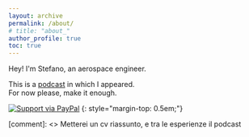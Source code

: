 ```yaml
---
layout: archive
permalink: /about/
# title: "about_"
author_profile: true
toc: true
---
```

Hey! I'm Stefano, an aerospace engineer. 

This is a [podcast](https://open.spotify.com/episode/2nMQaLlfpLU8CMFyzKCkq9?si=86caef93a5af4ac2) in which I appeared.  
For now please, make it enough. 

[![Support via PayPal](https://cdn.jsdelivr.net/gh/twolfson/paypal-github-button@1.0.0/dist/button.svg)](https://www.paypal.me/stefanoguidolotti)
{: style="margin-top: 0.5em;"}

[comment]: <> Metterei un cv riassunto, e tra le esperienze il podcast